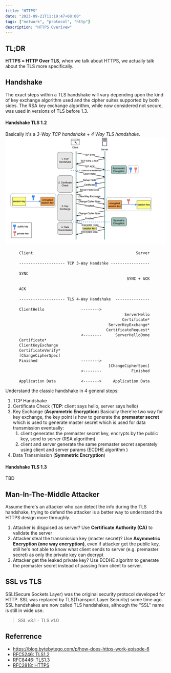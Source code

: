 ```yaml
---
title: "HTTPS"
date: "2023-09-21T11:19:47+08:00"
tags: ["network", "protocol", "http"]
description: "HTTPS Overivew"
---
```


## TL;DR
**HTTPS = HTTP Over TLS**, when we talk about HTTPS, we actually talk about the TLS more specifically.

## Handshake 
The exact steps within a TLS handshake will vary depending upon the kind of key exchange algorithm used and the cipher suites supported by both sides. The RSA key exchange algorithm, while now considered not secure, was used in versions of TLS before 1.3.
#### Handshake TLS 1.2 
Basically it's a *3-Way TCP handshake* + *4 Way TLS handshake*.
![https handshake](/images/https_handshake.png)
```
      Client                                             Server
      
      -------------------- TCP 3-Way Handshke -----------------
      
      SYNC
                                                     SYNC + ACK
      
      ACK

      -------------------- TLS 4-Way Handshake  ---------------

      ClientHello                -------->
                                                    ServerHello
                                                   Certificate*
                                             ServerKeyExchange*
                                            CertificateRequest*
                                 <--------      ServerHelloDone
      Certificate*
      ClientKeyExchange
      CertificateVerify*
      [ChangeCipherSpec]
      Finished                   -------->
                                             [ChangeCipherSpec]
                                 <--------             Finished

      Application Data           <------->     Application Data
```

Understand the classic handshake in 4 general steps:
1. TCP Handshake
2. Certificate Check (**TCP**: client says hello, server says hello)
3. Key Exchange (**Asymmetric Encryption**)
    Basically there're two way for key exchange, the key point is how to generate the **premaster secret** which is used to generate master secret which is used for data transmission eventually:
    1. client generates the premaster secret key, encrypts by the public key, send to server (RSA algorithm)
    2. client and server generate the same premaster secret seperately using client and server params (ECDHE algorithm )
4. Data Transmission (**Symmetric Encryption**)

#### Handshake TLS 1.3 
TBD

## Man-In-The-Middle Attacker
Assume there's an attacker who can detect the info during the TLS handshake, trying to defend the attacker is a better way to understand the HTTPS design more throughly.

1. Attacker is disguised as server? Use **Certificate Authority (CA)** to validate the server
2. Attacker steal the transmission key (master secret)? Use **Asymmetric Encryption (one way encryption)**, even if attacker get the public key, still he's not able to know what client sends to server (e.g. premaster secret) as only the private key can decrypt
3. Attacker get the leaked private key? Use ECDHE algoritm to generate the premaster secret instead of passing from client to server. 

## SSL vs TLS
SSL(Secure Sockets Layer) was the original security protocol developed for HTTP. SSL was replaced by TLS(Transport Layer Security) some time ago. SSL handshakes are now called TLS handshakes, although the "SSL" name is still in wide use.

> SSL v3.1 = TLS v1.0

## Referrence
- https://blog.bytebytego.com/p/how-does-https-work-episode-6
- [RFC5246: TLS1.2](https://datatracker.ietf.org/doc/html/rfc5246)
- [RFC8446: TLS1.3](https://datatracker.ietf.org/doc/html/rfc8446)
- [RFC2818: HTTPS](https://datatracker.ietf.org/doc/html/rfc2818)
